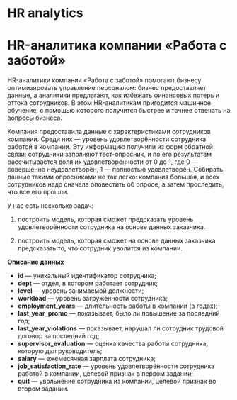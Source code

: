 # HR analytics

# HR-аналитика компании «Работа с заботой»

HR-аналитики компании «Работа с заботой» помогают бизнесу оптимизировать управление персоналом: бизнес предоставляет данные, а аналитики предлагают, как избежать финансовых потерь и оттока сотрудников. В этом HR-аналитикам пригодится машинное обучение, с помощью которого получится быстрее и точнее отвечать на вопросы бизнеса.

Компания предоставила данные с характеристиками сотрудников компании. Среди них — уровень удовлетворённости сотрудника работой в компании. Эту информацию получили из форм обратной связи: сотрудники заполняют тест-опросник, и по его результатам рассчитывается доля их удовлетворённости от 0 до 1, где 0 — совершенно неудовлетворён, 1 — полностью удовлетворён. 
Собирать данные такими опросниками не так легко: компания большая, и всех сотрудников надо сначала оповестить об опросе, а затем проследить, что все его прошли. 

У нас есть несколько задач: 

1. построить модель, которая сможет предсказать уровень удовлетворённости сотрудника на основе данных заказчика.

2. построить модель, которая сможет на основе данных заказчика предсказать то, что сотрудник уволится из компании.

**Описание данных**

* **id** — уникальный идентификатор сотрудника;
* **dept** — отдел, в котором работает сотрудник;
* **level** — уровень занимаемой должности;
* **workload** — уровень загруженности сотрудника;
* **employment_years** — длительность работы в компании (в годах);
* **last_year_promo** — показывает, было ли повышение за последний год;
* **last_year_violations** — показывает, нарушал ли сотрудник трудовой договор за последний год;
* **supervisor_evaluation** — оценка качества работы сотрудника, которую дал руководитель;
* **salary** — ежемесячная зарплата сотрудника;
* **job_satisfaction_rate** — уровень удовлетворённости сотрудника работой в компании, целевой признак в первом задании;
* **quit** — увольнение сотрудника из компании, целевой признак во втором задании.

